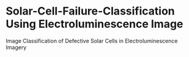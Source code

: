 # Solar-Cell-Failure-Classification Using Electroluminescence Image
Image Classification of Defective Solar Cells in Electroluminescence Imagery 
